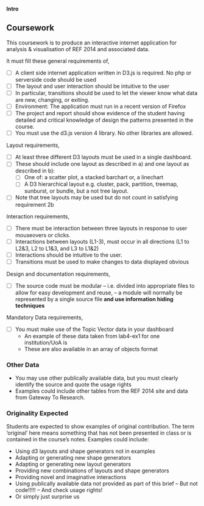 **Intro**

## Coursework

This coursework is to produce an interactive internet application for analysis & visualisation of REF 2014 and associated data.

It must fill these general requirements of,

- [ ] A client side internet application written in D3.js is required. No php or serverside code should be used
- [ ] The layout and user interaction should be intuitive to the user
- [ ] In particular, transitions should be used to let the viewer know what data are new, changing, or exiting.
- [ ] Environment: The application must run in a recent version of Firefox
- [ ] The project and report should show evidence of the student having detailed and critical knowledge of design the patterns presented in the course.
- [ ] You must use the d3.js version 4 library. No other libraries are allowed.

Layout requirements,

- [ ] At least three different D3 layouts must be used in a single dashboard.
- [ ] These should include one layout as described in a) and one layout as described in b):
	- [ ] One of: a scatter plot, a stacked barchart or, a linechart
	- [ ] A D3 hierarchical layout e.g. cluster, pack, partition, treemap, sunburst, or bundle, but a not tree layout.
- [ ] Note that tree layouts may be used but do not count in satisfying requirement 2b

Interaction requirements,

- [ ] There must be interaction between three layouts in response to user mouseovers or clicks.
- [ ] Interactions between layouts (L1-3), must occur in all directions (L1 to L2&3, L2 to L1&3, and L3 to L1&2)
- [ ] Interactions should be intuitive to the user.
- [ ] Transitions must be used to make changes to data displayed obvious

Design and documentation requirements,

- [ ] The source code must be modular
	– i.e. divided into appropriate files to allow for easy development and reuse,
	– a module will normally be represented by a single source file **and use information hiding techniques**

Mandatory Data requirements,

- [ ] You must make use of the Topic Vector data in your dashboard
	- An example of these data taken from lab4-ex1 for one institution/UoA is
	- These are also available in an array of objects format
	
### Other Data
- You may use other publically available data, but you must clearly identify the source and quote the usage rights
- Examples could include other tables from the REF 2014 site and data from Gateway To Research.

### Originality Expected
Students are expected to show examples of original contribution.
The term ‘original’ here means something that has not been presented in class or is contained in the course’s notes.
Examples could include:

- Using d3 layouts and shape generators not in examples
- Adapting or generating new shape generators
- Adapting or generating new layout generators
- Providing new combinations of layouts and shape generators
- Providing novel and imaginative interactions
- Using publically available data not provided as part of this brief
	– But not code!!!!!
	– And check usage rights!
- Or simply just surprise us
	
